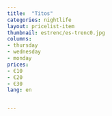 ```yaml
---
title:  "Titos"
categories: nightlife
layout: pricelist-item
thumbnail: estrenc/es-trenc0.jpg
columns:
- thursday
- wednesday
- monday
prices:
- €10
- €20
- €30
lang: en


---
```







